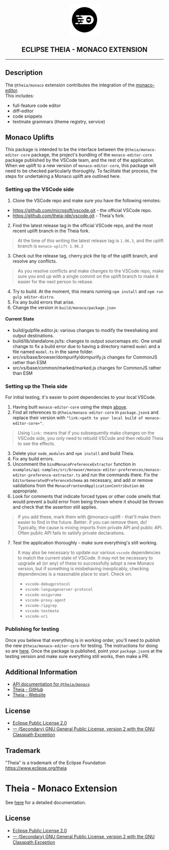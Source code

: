 <div align='center'>

<br />

<img src='https://raw.githubusercontent.com/eclipse-theia/theia/master/logo/theia.svg?sanitize=true' alt='theia-ext-logo' width='100px' />

<h2>ECLIPSE THEIA - MONACO EXTENSION</h2>

<hr />

</div>

## Description

The `@theia/monaco` extension contributes the integration of the [monaco-editor](https://microsoft.github.io/monaco-editor/).\
This includes:

- full-feature code editor
- diff-editor
- code snippets
- textmate grammars (theme registry, service)

## Monaco Uplifts

This package is intended to be the interface between the `@theia/monaco-editor-core` package, the project's bundling of the `monaco-editor-core` package published by the VSCode
team, and the rest of the application. When we uplift to a new version of `monaco-editor-core`, this package will need to be checked particularly thoroughly. To facilitate that
process, the steps for undertaking a Monaco uplift are outlined here.

### Setting up the VSCode side

1. Clone the VSCode repo and make sure you have the following remotes:

- <https://github.com/microsoft/vscode.git> - the official VSCode repo.
- <https://github.com/theia-ide/vscode.git> - Theia's fork.

2. Find the latest release tag in the official VSCode repo, and the most recent uplift branch in the Theia fork.

 > At the time of this writing the latest release tag is `1.96.3`, and the uplift branch is `monaco-uplift-1.96.3`

3. Check out the release tag, cherry pick the tip of the uplift branch, and resolve any conflicts.

 > As you resolve conflicts and make changes to the VSCode repo, make sure you end up with a single commit on the uplift branch to make it easier for the next person to rebase.

4. Try to build. At the moment, this means running `npm install` and `npm run gulp editor-distro`.
5. Fix any build errors that arise.
6. Change the version in `build/monaco/package.json`

#### Current State

- build/gulpfile.editor.js: various changes to modify the treeshaking and output destinations.
- build/lib/standalone.js/ts: changes to output sourcemaps etc. One small change to fix a build error due to having a directory named `model` and a file named `model.ts` in the same folder.
- src/vs/base/browser/dompurify/dompurify.js changes for CommonJS rather than ESM
- src/vs/base/common/marked/marked.js changes for CommonJS rather than ESM

### Setting up the Theia side

For initial testing, it's easier to point dependencies to your local VSCode.

1. Having built `monaco-editor-core` using the steps [above](#setting-up-the-vscode-side).
2. Find all references to `@theia/monaco-editor-core` in `package.json`s and replace their version with `"link:<path to your local build of monaco-editor-core>"`.

> Using `link:` means that if you subsequently make changes on the VSCode side, you only need to rebuild VSCode and then rebuild Theia to see the effects.

3. Delete your `node_modules` and `npm install` and build Theia.
4. Fix any build errors.
5. Uncomment the `bindMonacoPreferenceExtractor` function in `examples/api-samples/src/browser/monaco-editor-preferences/monaco-editor-preference-extractor.ts` and run the commands there. Fix the `EditorGeneratedPreferenceSchema` as necessary, and add or remove validations from the `MonacoFrontendApplicationContribution` as appropriate.
6. Look for comments that indicate forced types or other code smells that would prevent a build error from being thrown where it should be thrown and check that the assertion still applies.

> If you add these, mark them with @monaco-uplift - that'll make them easier to find in the future. Better: if you can remove them, do! Typically, the cause is mixing imports from
private API and public API. Often public API fails to satisfy private declarations.

7. Test the application thoroughly - make sure everything's still working.

> It may also be necessary to update our various `vscode` dependencies to match the current state of VSCode. It may not be necessary to upgrade all (or any) of these to successfully adopt a new Monaco version, but if something is misbehaving inexplicably, checking dependencies is a reasonable place to start. Check on:
>
> - `vscode-debugprotocol`
> - `vscode-languageserver-protocol`
> - `vscode-oniguruma`
> - `vscode-proxy-agent`
> - `vscode-ripgrep`
> - `vscode-textmate`
> - `vscode-uri`

### Publishing for testing

Once you believe that everything is in working order, you'll need to publish the new `@theia/monaco-editor-core` for testing. The instructions for doing so are
[here](https://github.com/theia-ide/vscode/wiki/Publish-%60@theia-monaco-editor-core%60). Once the package is published, point your `package.json`s at the testing version and make
sure everything still works, then make a PR.

## Additional Information

- [API documentation for `@theia/monaco`](https://eclipse-theia.github.io/theia/docs/next/modules/monaco.html)
- [Theia - GitHub](https://github.com/eclipse-theia/theia)
- [Theia - Website](https://theia-ide.org/)

## License

- [Eclipse Public License 2.0](http://www.eclipse.org/legal/epl-2.0/)
- [一 (Secondary) GNU General Public License, version 2 with the GNU Classpath Exception](https://projects.eclipse.org/license/secondary-gpl-2.0-cp)

## Trademark

"Theia" is a trademark of the Eclipse Foundation
<https://www.eclipse.org/theia>

# Theia - Monaco Extension

See [here](https://www.theia-ide.org/doc/index.html) for a detailed documentation.

## License

- [Eclipse Public License 2.0](http://www.eclipse.org/legal/epl-2.0/)
- [一 (Secondary) GNU General Public License, version 2 with the GNU Classpath Exception](https://projects.eclipse.org/license/secondary-gpl-2.0-cp)
